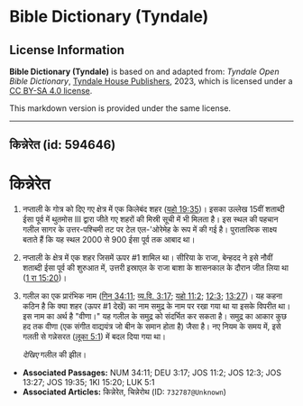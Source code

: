 # Bible Dictionary (Tyndale)

## License Information

**Bible Dictionary (Tyndale)** is based on and adapted from: _Tyndale Open Bible Dictionary_, [Tyndale House Publishers](https://tyndaleopenresources.com/), 2023, which is licensed under a [CC BY-SA 4.0 license](https://creativecommons.org/licenses/by-sa/4.0/legalcode.en).

This markdown version is provided under the same license.



--------------------------------

## किन्नेरेत (id: 594646)

किन्नेरेत
=========

1. नप्ताली के गोत्र को दिए गए क्षेत्र में एक किलेबंद शहर ([यहो 19:35](https://ref.ly/Josh19:35))। इसका उल्लेख 15वीं शताब्दी ईसा पूर्व में थुतमोस III द्वारा जीते गए शहरों की मिस्री सूची में भी मिलता है। इस स्थल की पहचान गलील सागर के उत्तर\-पश्चिमी तट पर टेल एल\-'ओरेमेह के रूप में की गई है। पुरातात्विक साक्ष्य बताते हैं कि यह स्थल 2000 से 900 ईसा पूर्व तक आबाद था।
2. नप्ताली के क्षेत्र में एक शहर जिसमें ऊपर \#1 शामिल था। सीरिया के राजा, बेन्हदद ने इसे नौवीं शताब्दी ईसा पूर्व की शुरुआत में, उत्तरी इस्राएल के राजा बाशा के शासनकाल के दौरान जीत लिया था ([1 रा 15:20](https://ref.ly/1Kgs15:20))।
3. गलील का एक प्रारंभिक नाम ([गिन 34:11](https://ref.ly/Num34:11); [व्य.वि. 3:17](https://ref.ly/Deut3:17); [यहो 11:2](https://ref.ly/Josh11:2); [12:3](https://ref.ly/Josh12:3); [13:27](https://ref.ly/Josh13:27))। यह कहना कठिन है कि क्या शहर (ऊपर \#1 देखें) का नाम समुद्र के नाम पर रखा गया था या इसके विपरीत था। इस नाम का अर्थ है "वीणा।" यह गलील के समुद्र को संदर्भित कर सकता है। समुद्र का आकार कुछ हद तक वीणा (एक संगीत वाद्ययंत्र जो बीन के समान होता है) जैसा है। नए नियम के समय में, इसे गलती से गन्नेसरत ([लूका 5:1](https://ref.ly/Luke5:1)) में बदल दिया गया था।

    *देखिए* गलील की झील।

* **Associated Passages:** NUM 34:11; DEU 3:17; JOS 11:2; JOS 12:3; JOS 13:27; JOS 19:35; 1KI 15:20; LUK 5:1
* **Associated Articles:** किन्नेरेत, चिन्नेरोथ (ID: `732787@Unknown`)

